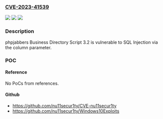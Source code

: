 ### [CVE-2023-41539](https://cve.mitre.org/cgi-bin/cvename.cgi?name=CVE-2023-41539)
![](https://img.shields.io/static/v1?label=Product&message=n%2Fa&color=blue)
![](https://img.shields.io/static/v1?label=Version&message=n%2Fa&color=blue)
![](https://img.shields.io/static/v1?label=Vulnerability&message=n%2Fa&color=brighgreen)

### Description

phpjabbers Business Directory Script 3.2 is vulnerable to SQL Injection via the column parameter.

### POC

#### Reference
No PoCs from references.

#### Github
- https://github.com/nu11secur1ty/CVE-nu11secur1ty
- https://github.com/nu11secur1ty/Windows10Exploits

